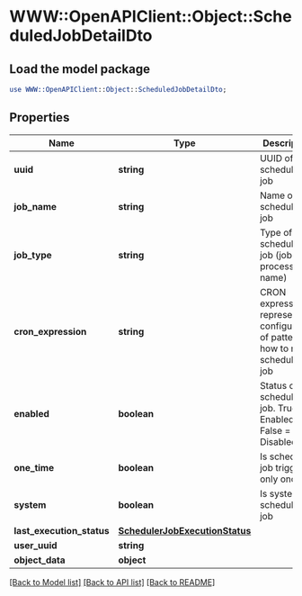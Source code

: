 # WWW::OpenAPIClient::Object::ScheduledJobDetailDto

## Load the model package
```perl
use WWW::OpenAPIClient::Object::ScheduledJobDetailDto;
```

## Properties
Name | Type | Description | Notes
------------ | ------------- | ------------- | -------------
**uuid** | **string** | UUID of the scheduled job | 
**job_name** | **string** | Name of the scheduled job | 
**job_type** | **string** | Type of scheduled job (job processor name) | 
**cron_expression** | **string** | CRON expression representing configuration of pattern how to run scheduled job | 
**enabled** | **boolean** | Status of the scheduled job. True &#x3D; Enabled, False &#x3D; Disabled | 
**one_time** | **boolean** | Is scheduled job triggered only once | 
**system** | **boolean** | Is system scheduled job | 
**last_execution_status** | [**SchedulerJobExecutionStatus**](SchedulerJobExecutionStatus.md) |  | 
**user_uuid** | **string** |  | [optional] 
**object_data** | **object** |  | [optional] 

[[Back to Model list]](../README.md#documentation-for-models) [[Back to API list]](../README.md#documentation-for-api-endpoints) [[Back to README]](../README.md)


